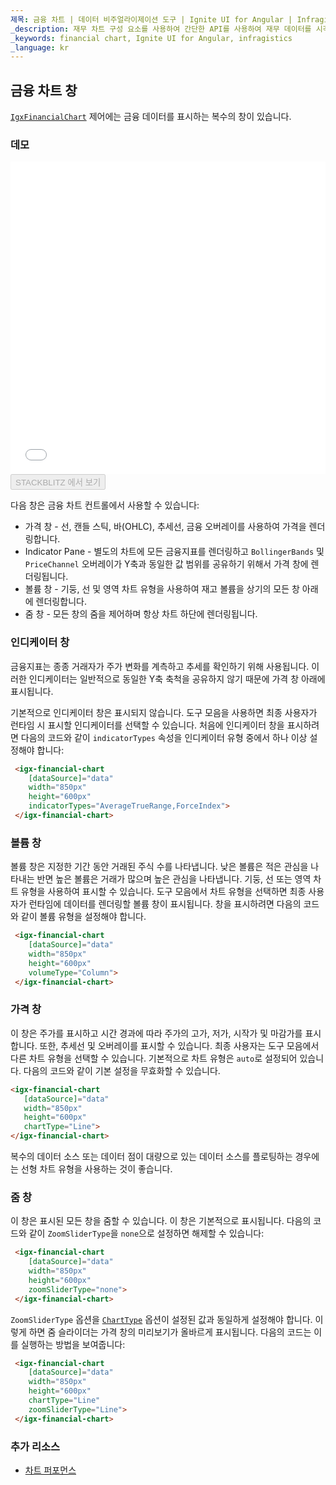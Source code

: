 ```yaml
---
제목: 금융 차트 | 데이터 비주얼라이제이션 도구 | Ignite UI for Angular | Infragistics | 창
_description: 재무 차트 구성 요소를 사용하여 간단한 API를 사용하여 재무 데이터를 시각화하십시오. 자세한 정보는 데모, 종속성, 사용법 및 도구 모음을보십시오.
_keywords: financial chart, Ignite UI for Angular, infragistics
_language: kr
---
```


## 금융 차트 창

[`IgxFinancialChart`](/products/ignite-ui-angular/api/docs/typescript/latest/classes/igxfinancialchart.html) 제어에는 금융 데이터를 표시하는 복수의 창이 있습니다.

### 데모

<div class="sample-container loading" style="height: 500px">
    <iframe id="financial-chart-panes-iframe" src='{environment:dvDemosBaseUrl}/charts/financial-chart-panes' width="100%" height="100%" seamless frameBorder="0" onload="onXPlatSampleIframeContentLoaded(this);"></iframe>
</div>
<div>
    <button data-localize="stackblitz" disabled class="stackblitz-btn"   data-iframe-id="financial-chart-panes-iframe" data-demos-base-url="{environment:dvDemosBaseUrl}">STACKBLITZ 에서 보기
    </button>
</div>

<div class="divider--half"></div>

다음 창은 금융 차트 컨트롤에서 사용할 수 있습니다:

-   가격 창 - 선, 캔들 스틱, 바(OHLC), 추세선, 금융 오버레이를 사용하여 가격을 렌더링합니다.
-   Indicator Pane - 별도의 차트에 모든 금융지표를 렌더링하고 `BollingerBands` 및 `PriceChannel` 오버레이가 Y축과 동일한 값 범위를 공유하기 위해서 가격 창에 렌더링됩니다.
-   볼륨 창 - 기둥, 선 및 영역 차트 유형을 사용하여 재고 볼륨을 상기의 모든 창 아래에 렌더링합니다.
-   줌 창 - 모든 창의 줌을 제어하며 항상 차트 하단에 렌더링됩니다.

### 인디케이터 창

금융지표는 종종 거래자가 주가 변화를 계측하고 추세를 확인하기 위해 사용됩니다. 이러한 인디케이터는 일반적으로 동일한 Y축 축척을 공유하지 않기 때문에 가격 창 아래에 표시됩니다.

기본적으로 인디케이터 창은 표시되지 않습니다. 도구 모음을 사용하면 최종 사용자가 런타임 시 표시할 인디케이터를 선택할 수 있습니다.
처음에 인디케이터 창을 표시하려면 다음의 코드와 같이 `indicatorTypes` 속성을 인디케이터 유형 중에서 하나 이상 설정해야 합니다:

```html
 <igx-financial-chart
    [dataSource]="data"
    width="850px"
    height="600px"
    indicatorTypes="AverageTrueRange,ForceIndex">
 </igx-financial-chart>
```

### 볼륨 창

볼륨 창은 지정한 기간 동안 거래된 주식 수를 나타냅니다. 낮은 볼륨은 적은 관심을 나타내는 반면 높은 볼륨은 거래가 많으며 높은 관심을 나타냅니다.  기둥, 선 또는 영역 차트 유형을 사용하여 표시할 수 있습니다. 도구 모음에서 차트 유형을 선택하면 최종 사용자가 런타임에 데이터를 렌더링할 볼륨 창이 표시됩니다. 창을 표시하려면 다음의 코드와 같이 볼륨 유형을 설정해야 합니다.

```html
 <igx-financial-chart
    [dataSource]="data"
    width="850px"
    height="600px"
    volumeType="Column">
 </igx-financial-chart>
```

### 가격 창

이 창은 주가를 표시하고 시간 경과에 따라 주가의 고가, 저가, 시작가 및 마감가를 표시합니다. 또한, 추세선 및 오버레이를 표시할 수 있습니다. 최종 사용자는 도구 모음에서 다른 차트 유형을 선택할 수 있습니다. 기본적으로 차트 유형은 `auto`로 설정되어 있습니다. 다음의 코드와 같이 기본 설정을 무효화할 수 있습니다.

```html
<igx-financial-chart
   [dataSource]="data"
   width="850px"
   height="600px"
   chartType="Line">
</igx-financial-chart>
```

복수의 데이터 소스 또는 데이터 점이 대량으로 있는 데이터 소스를 플로팅하는 경우에는 선형 차트 유형을 사용하는 것이 좋습니다.

### 줌 창

이 창은 표시된 모든 창을 줌할 수 있습니다. 이 창은 기본적으로 표시됩니다. 다음의 코드와 같이 `ZoomSliderType`을 `none`으로 설정하면 해제할 수 있습니다:

```html
 <igx-financial-chart
    [dataSource]="data"
    width="850px"
    height="600px"
    zoomSliderType="none">
 </igx-financial-chart>
```

`ZoomSliderType` 옵션을 [`ChartType`](/products/ignite-ui-angular/api/docs/typescript/latest/enums/charttype.html) 옵션이 설정된 값과 동일하게 설정해야 합니다. 이렇게 하면 줌 슬라이더는 가격 창의 미리보기가 올바르게 표시됩니다. 다음의 코드는 이를 실행하는 방법을 보여줍니다:

```html
 <igx-financial-chart
    [dataSource]="data"
    width="850px"
    height="600px"
    chartType="Line"
    zoomSliderType="Line">
 </igx-financial-chart>
```

<div class="divider--half"></div>

### 추가 리소스

<div class="divider--half"></div>

-   [차트 퍼포먼스](financialchart_chart_performance.md)

